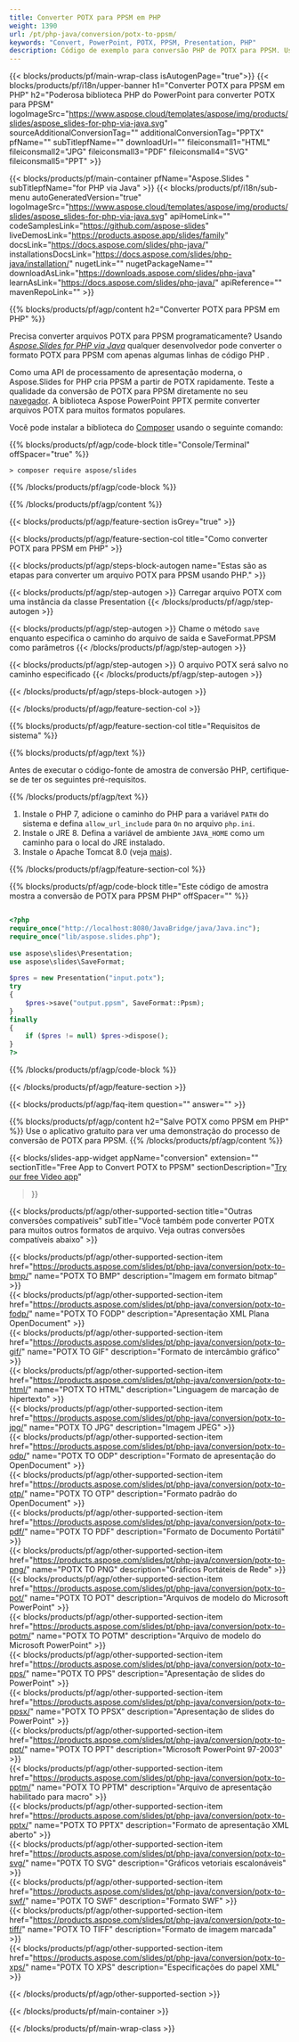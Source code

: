 ```yaml
---
title: Converter POTX para PPSM em PHP
weight: 1390
url: /pt/php-java/conversion/potx-to-ppsm/ 
keywords: "Convert, PowerPoint, POTX, PPSM, Presentation, PHP"
description: Código de exemplo para conversão PHP de POTX para PPSM. Use a API PHP do PowerPoint para conversão em lote de arquivos POTX para arquivos PPSM.
---
```


{{< blocks/products/pf/main-wrap-class isAutogenPage="true">}}
{{< blocks/products/pf/i18n/upper-banner h1="Converter POTX para PPSM em PHP" h2="Poderosa biblioteca PHP do PowerPoint para converter POTX para PPSM" logoImageSrc="https://www.aspose.cloud/templates/aspose/img/products/slides/aspose_slides-for-php-via-java.svg" sourceAdditionalConversionTag="" additionalConversionTag="PPTX" pfName="" subTitlepfName="" downloadUrl="" fileiconsmall1="HTML" fileiconsmall2="JPG" fileiconsmall3="PDF" fileiconsmall4="SVG" fileiconsmall5="PPT" >}}

{{< blocks/products/pf/main-container pfName="Aspose.Slides " subTitlepfName="for PHP via Java" >}}
{{< blocks/products/pf/i18n/sub-menu autoGeneratedVersion="true" logoImageSrc="https://www.aspose.cloud/templates/aspose/img/products/slides/aspose_slides-for-php-via-java.svg" apiHomeLink="" codeSamplesLink="https://github.com/aspose-slides" liveDemosLink="https://products.aspose.app/slides/family" docsLink="https://docs.aspose.com/slides/php-java/" installationsDocsLink="https://docs.aspose.com/slides/php-java/installation/" nugetLink="" nugetPackageName="" downloadAsLink="https://downloads.aspose.com/slides/php-java" learnAsLink="https://docs.aspose.com/slides/php-java/" apiReference="" mavenRepoLink="" >}}

{{% blocks/products/pf/agp/content h2="Converter POTX para PPSM em PHP" %}}

Precisa converter arquivos POTX para PPSM programaticamente? Usando [*Aspose.Slides for PHP via Java*](https://products.aspose.com/slides/pt/php-java/) qualquer desenvolvedor pode converter o formato POTX para PPSM com apenas algumas linhas de código PHP .

Como uma API de processamento de apresentação moderna, o Aspose.Slides for PHP cria PPSM a partir de POTX rapidamente. Teste a qualidade da conversão de POTX para PPSM diretamente no seu [navegador](https://products.aspose.app/slides/conversion). A biblioteca Aspose PowerPoint PPTX permite converter arquivos POTX para muitos formatos populares.

Você pode instalar a biblioteca do [Composer](https://packagist.org/packages/aspose/slides) usando o seguinte comando:

{{% blocks/products/pf/agp/code-block title="Console/Terminal" offSpacer="true" %}}

```console
> composer require aspose/slides 

```

{{% /blocks/products/pf/agp/code-block %}}

{{% /blocks/products/pf/agp/content %}}

{{< blocks/products/pf/agp/feature-section isGrey="true" >}}

{{< blocks/products/pf/agp/feature-section-col title="Como converter POTX para PPSM em PHP" >}}

{{< blocks/products/pf/agp/steps-block-autogen name="Estas são as etapas para converter um arquivo POTX para PPSM usando PHP." >}}

{{< blocks/products/pf/agp/step-autogen >}}
Carregar arquivo POTX com uma instância da classe Presentation
{{< /blocks/products/pf/agp/step-autogen >}}

{{< blocks/products/pf/agp/step-autogen >}}
Chame o método `save` enquanto especifica o caminho do arquivo de saída e SaveFormat.PPSM como parâmetros
{{< /blocks/products/pf/agp/step-autogen >}}

{{< blocks/products/pf/agp/step-autogen >}}
O arquivo POTX será salvo no caminho especificado
{{< /blocks/products/pf/agp/step-autogen >}}

{{< /blocks/products/pf/agp/steps-block-autogen >}}

{{< /blocks/products/pf/agp/feature-section-col >}}

{{% blocks/products/pf/agp/feature-section-col title="Requisitos de sistema" %}}

{{% blocks/products/pf/agp/text %}}

 Antes de executar o código-fonte de amostra de conversão PHP, certifique-se de ter os seguintes pré-requisitos.

{{% /blocks/products/pf/agp/text %}}

1. Instale o PHP 7, adicione o caminho do PHP para a variável `PATH` do sistema e defina `allow_url_include` para `On` no arquivo `php.ini`.
1. Instale o JRE 8. Defina a variável de ambiente `JAVA_HOME` como um caminho para o local do JRE instalado.
1. Instale o Apache Tomcat 8.0 (veja [mais](https://docs.aspose.com/slides/php-java/installation/)). 

{{% /blocks/products/pf/agp/feature-section-col %}}

{{% blocks/products/pf/agp/code-block title="Este código de amostra mostra a conversão de POTX para PPSM PHP" offSpacer="" %}}

```php

<?php
require_once("http://localhost:8080/JavaBridge/java/Java.inc");
require_once("lib/aspose.slides.php");
 
use aspose\slides\Presentation;
use aspose\slides\SaveFormat;
 
$pres = new Presentation("input.potx");
try
{
    $pres->save("output.ppsm", SaveFormat::Ppsm);
}
finally
{
    if ($pres != null) $pres->dispose();
}
?>

```
{{% /blocks/products/pf/agp/code-block %}}

{{< /blocks/products/pf/agp/feature-section >}}

{{< blocks/products/pf/agp/faq-item question="" answer="" >}}
 
{{% blocks/products/pf/agp/content h2="Salve POTX como PPSM em PHP" %}}
Use o aplicativo gratuito para ver uma demonstração do processo de conversão de POTX para PPSM. 
{{% /blocks/products/pf/agp/content %}}

<!-- aboutfile Starts -->

{{< blocks/slides-app-widget 
appName="conversion"
extension=""
sectionTitle="Free App to Convert POTX to PPSM" 
sectionDescription="[Try our free Video app](https://products.aspose.app/slides/video/)" 
>}}

<!-- aboutfile Ends -->

{{< blocks/products/pf/agp/other-supported-section title="Outras conversões compatíveis" subTitle="Você também pode converter POTX para muitos outros formatos de arquivo. Veja outras conversões compatíveis abaixo" >}}

{{< blocks/products/pf/agp/other-supported-section-item href="https://products.aspose.com/slides/pt/php-java/conversion/potx-to-bmp/" name="POTX TO BMP" description="Imagem em formato bitmap" >}}  
{{< blocks/products/pf/agp/other-supported-section-item href="https://products.aspose.com/slides/pt/php-java/conversion/potx-to-fodp/" name="POTX TO FODP" description="Apresentação XML Plana OpenDocument" >}}  
{{< blocks/products/pf/agp/other-supported-section-item href="https://products.aspose.com/slides/pt/php-java/conversion/potx-to-gif/" name="POTX TO GIF" description="Formato de intercâmbio gráfico" >}}  
{{< blocks/products/pf/agp/other-supported-section-item href="https://products.aspose.com/slides/pt/php-java/conversion/potx-to-html/" name="POTX TO HTML" description="Linguagem de marcação de hipertexto" >}}  
{{< blocks/products/pf/agp/other-supported-section-item href="https://products.aspose.com/slides/pt/php-java/conversion/potx-to-jpg/" name="POTX TO JPG" description="Imagem JPEG" >}}  
{{< blocks/products/pf/agp/other-supported-section-item href="https://products.aspose.com/slides/pt/php-java/conversion/potx-to-odp/" name="POTX TO ODP" description="Formato de apresentação do OpenDocument" >}}  
{{< blocks/products/pf/agp/other-supported-section-item href="https://products.aspose.com/slides/pt/php-java/conversion/potx-to-otp/" name="POTX TO OTP" description="Formato padrão do OpenDocument" >}}  
{{< blocks/products/pf/agp/other-supported-section-item href="https://products.aspose.com/slides/pt/php-java/conversion/potx-to-pdf/" name="POTX TO PDF" description="Formato de Documento Portátil" >}}  
{{< blocks/products/pf/agp/other-supported-section-item href="https://products.aspose.com/slides/pt/php-java/conversion/potx-to-png/" name="POTX TO PNG" description="Gráficos Portáteis de Rede" >}}  
{{< blocks/products/pf/agp/other-supported-section-item href="https://products.aspose.com/slides/pt/php-java/conversion/potx-to-pot/" name="POTX TO POT" description="Arquivos de modelo do Microsoft PowerPoint" >}}  
{{< blocks/products/pf/agp/other-supported-section-item href="https://products.aspose.com/slides/pt/php-java/conversion/potx-to-potm/" name="POTX TO POTM" description="Arquivo de modelo do Microsoft PowerPoint" >}}  
{{< blocks/products/pf/agp/other-supported-section-item href="https://products.aspose.com/slides/pt/php-java/conversion/potx-to-pps/" name="POTX TO PPS" description="Apresentação de slides do PowerPoint" >}}  
{{< blocks/products/pf/agp/other-supported-section-item href="https://products.aspose.com/slides/pt/php-java/conversion/potx-to-ppsx/" name="POTX TO PPSX" description="Apresentação de slides do PowerPoint" >}}  
{{< blocks/products/pf/agp/other-supported-section-item href="https://products.aspose.com/slides/pt/php-java/conversion/potx-to-ppt/" name="POTX TO PPT" description="Microsoft PowerPoint 97-2003" >}}  
{{< blocks/products/pf/agp/other-supported-section-item href="https://products.aspose.com/slides/pt/php-java/conversion/potx-to-pptm/" name="POTX TO PPTM" description="Arquivo de apresentação habilitado para macro" >}}  
{{< blocks/products/pf/agp/other-supported-section-item href="https://products.aspose.com/slides/pt/php-java/conversion/potx-to-pptx/" name="POTX TO PPTX" description="Formato de apresentação XML aberto" >}}  
{{< blocks/products/pf/agp/other-supported-section-item href="https://products.aspose.com/slides/pt/php-java/conversion/potx-to-svg/" name="POTX TO SVG" description="Gráficos vetoriais escalonáveis" >}}  
{{< blocks/products/pf/agp/other-supported-section-item href="https://products.aspose.com/slides/pt/php-java/conversion/potx-to-swf/" name="POTX TO SWF" description="Formato SWF" >}}  
{{< blocks/products/pf/agp/other-supported-section-item href="https://products.aspose.com/slides/pt/php-java/conversion/potx-to-tiff/" name="POTX TO TIFF" description="Formato de imagem marcada" >}}  
{{< blocks/products/pf/agp/other-supported-section-item href="https://products.aspose.com/slides/pt/php-java/conversion/potx-to-xps/" name="POTX TO XPS" description="Especificações do papel XML" >}}  


{{< /blocks/products/pf/agp/other-supported-section >}}

{{< /blocks/products/pf/main-container >}}
    
{{< /blocks/products/pf/main-wrap-class >}}